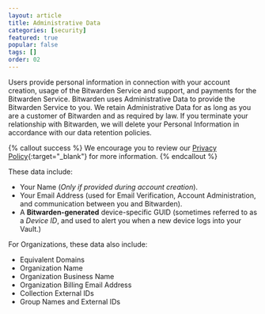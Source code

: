 ```yaml
---
layout: article
title: Administrative Data
categories: [security]
featured: true
popular: false
tags: []
order: 02
---
```


Users provide personal information in connection with your account creation, usage of the Bitwarden Service and support, and payments for the Bitwarden Service. Bitwarden uses Administrative Data to provide the Bitwarden Service to you. We retain Administrative Data for as long as you are a customer of Bitwarden and as required by law. If you terminate your relationship with Bitwarden, we will delete your Personal Information in accordance with our data retention policies.

{% callout success %}
We encourage you to review our [Privacy Policy](https://bitwarden.com/privacy){:target="\_blank"} for more information.
{% endcallout %}

These data include:

- Your Name (*Only if provided during account creation*).
- Your Email Address (used for Email Verification, Account Administration, and communication between you and Bitwarden).
- A **Bitwarden-generated** device-specific GUID (sometimes referred to as a *Device ID*, and used to alert you when a new device logs into your Vault.)

For Organizations, these data also include:

- Equivalent Domains
- Organization Name
- Organization Business Name
- Organization Billing Email Address
- Collection External IDs
- Group Names and External IDs
